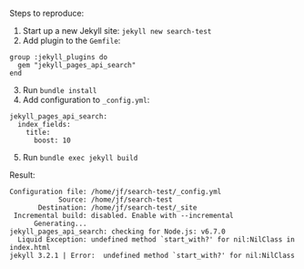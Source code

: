 Steps to reproduce:

1. Start up a new Jekyll site: `jekyll new search-test`
2. Add plugin to the `Gemfile`:

  ```
  group :jekyll_plugins do
    gem "jekyll_pages_api_search"
  end
  ```

3. Run `bundle install`
4. Add configuration to `_config.yml`:

  ```
  jekyll_pages_api_search:
    index_fields:
      title:
        boost: 10
  ```

5. Run `bundle exec jekyll build`

Result:

```
Configuration file: /home/jf/search-test/_config.yml
            Source: /home/jf/search-test
       Destination: /home/jf/search-test/_site
 Incremental build: disabled. Enable with --incremental
      Generating...
jekyll_pages_api_search: checking for Node.js: v6.7.0
  Liquid Exception: undefined method `start_with?' for nil:NilClass in index.html
jekyll 3.2.1 | Error:  undefined method `start_with?' for nil:NilClass
```
